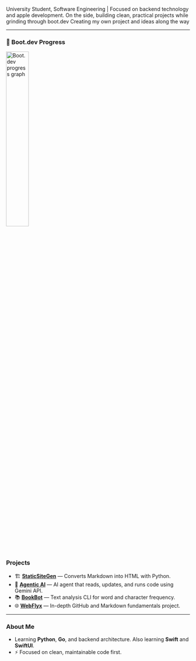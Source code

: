 University Student, Software Engineering | Focused on backend technology and apple development. 
On the side, building clean, practical projects while grinding through boot.dev
Creating my own project and ideas along the way

---

### 🧠 Boot.dev Progress
<p align="left">
  <img src="https://api.boot.dev/v1/users/public/bca76a19-c277-43b5-a2d3-4815a2a2f13d/thumbnail" alt="Boot.dev progress graph" width=35% >
</p>

### Projects
- 🏗️ [**StaticSiteGen**](https://github.com/fanatcx/StaticSiteGen) — Converts Markdown into HTML with Python.  
- 🤖 [**Agentic AI**](https://github.com/fanatcx/Agentic-AI) — AI agent that reads, updates, and runs code using Gemini API.  
- 📚 [**BookBot**](https://github.com/fanatcx/BookBot) — Text analysis CLI for word and character frequency.  
- 🌐 [**WebFlyx**](https://github.com/fanatcx/WebFlyx) — In-depth GitHub and Markdown fundamentals project.

---

### About Me
- Learning **Python**, **Go**, and backend architecture. Also learning **Swift** and **SwiftUI**.  
- ⚡ Focused on clean, maintainable code first. 



